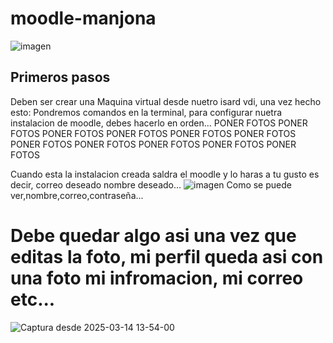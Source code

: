 # moodle-manjona
![imagen](https://github.com/user-attachments/assets/a267bd34-895f-4d77-b209-72651158e062)

## Primeros pasos 
Deben ser crear una Maquina virtual desde nuetro isard vdi, una vez hecho esto:
Pondremos comandos en la terminal, para configurar nuetra instalacion de moodle, debes hacerlo en orden...
PONER FOTOS
PONER FOTOS
PONER FOTOS
PONER FOTOS
PONER FOTOS
PONER FOTOS
PONER FOTOS
PONER FOTOS
PONER FOTOS
PONER FOTOS
PONER FOTOS

Cuando esta la instalacion creada saldra el moodle y lo haras a tu gusto es decir, correo deseado nombre deseado...
![imagen](https://github.com/user-attachments/assets/188465a2-c500-4113-8b35-da45b5d17923)
Como se puede ver,nombre,correo,contraseña...

# Debe quedar algo asi una vez que editas la foto, mi perfil queda asi con una foto mi infromacion, mi correo etc...

![Captura desde 2025-03-14 13-54-00](https://github.com/user-attachments/assets/ab63a519-4dcb-4706-abb1-ff4dad903078)
